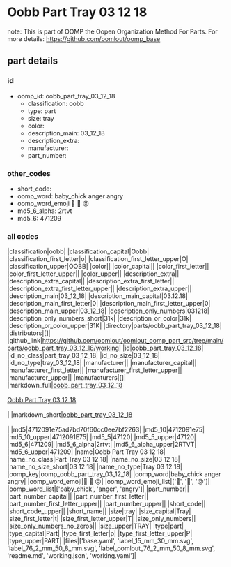 # Oobb Part Tray 03 12 18  

note: This is part of OOMP the Oopen Organization Method For Parts. For more details: https://github.com/oomlout/oomp_base

##  part details





### id
* oomp_id: oobb_part_tray_03_12_18
  * classification: oobb
  * type: part
  * size: tray
  * color: 
  * description_main: 03_12_18
  * description_extra: 
  * manufacturer: 
  * part_number: 

### other_codes
* short_code: 
* oomp_word: baby_chick anger angry
* oomp_word_emoji :baby_chick: :anger: :angry:
* md5_6_alpha: 2rtvt
* md5_6: 471209

### all codes 
|classification|oobb|
|classification_capital|Oobb|
|classification_first_letter|o|
|classification_first_letter_upper|O|
|classification_upper|OOBB|
|color||
|color_capital||
|color_first_letter||
|color_first_letter_upper||
|color_upper||
|description_extra||
|description_extra_capital||
|description_extra_first_letter||
|description_extra_first_letter_upper||
|description_extra_upper||
|description_main|03_12_18|
|description_main_capital|03.12.18|
|description_main_first_letter|0|
|description_main_first_letter_upper|0|
|description_main_upper|03_12_18|
|description_only_numbers|031218|
|description_only_numbers_short|31k|
|description_or_color|31k|
|description_or_color_upper|31K|
|directory|parts/oobb_part_tray_03_12_18|
|distributors|[]|
|github_link|https://github.com/oomlout/oomlout_oomp_part_src/tree/main/parts/oobb_part_tray_03_12_18/working|
|id|oobb_part_tray_03_12_18|
|id_no_class|part_tray_03_12_18|
|id_no_size|03_12_18|
|id_no_type|tray_03_12_18|
|manufacturer||
|manufacturer_capital||
|manufacturer_first_letter||
|manufacturer_first_letter_upper||
|manufacturer_upper||
|manufacturers|[]|
|markdown_full|[oobb_part_tray_03_12_18](https://github.com/oomlout/oomlout_oomp_part_src/tree/main/parts/oobb_part_tray_03_12_18/working)<br>[](https://github.com/oomlout/oomlout_oomp_part_src/tree/main/parts/oobb_part_tray_03_12_18/working)<br>[Oobb Part Tray 03 12 18](https://github.com/oomlout/oomlout_oomp_part_src/tree/main/parts/oobb_part_tray_03_12_18/working)<br><br>|
|markdown_short|[oobb_part_tray_03_12_18](https://github.com/oomlout/oomlout_oomp_part_src/tree/main/parts/oobb_part_tray_03_12_18/working)<br><br>|
|md5|4712091e75ad7bd70f60cc0ee7bf2263|
|md5_10|4712091e75|
|md5_10_upper|4712091E75|
|md5_5|47120|
|md5_5_upper|47120|
|md5_6|471209|
|md5_6_alpha|2rtvt|
|md5_6_alpha_upper|2RTVT|
|md5_6_upper|471209|
|name|Oobb Part Tray 03 12 18|
|name_no_class|Part Tray 03 12 18|
|name_no_size|03 12 18|
|name_no_size_short|03 12 18|
|name_no_type|Tray 03 12 18|
|oomp_key|oomp_oobb_part_tray_03_12_18|
|oomp_word|baby_chick anger angry|
|oomp_word_emoji|:baby_chick: :anger: :angry:|
|oomp_word_emoji_list|[':baby_chick:', ':anger:', ':angry:']|
|oomp_word_list|['baby_chick', 'anger', 'angry']|
|part_number||
|part_number_capital||
|part_number_first_letter||
|part_number_first_letter_upper||
|part_number_upper||
|short_code||
|short_code_upper||
|short_name||
|size|tray|
|size_capital|Tray|
|size_first_letter|t|
|size_first_letter_upper|T|
|size_only_numbers||
|size_only_numbers_no_zeros||
|size_upper|TRAY|
|type|part|
|type_capital|Part|
|type_first_letter|p|
|type_first_letter_upper|P|
|type_upper|PART|
|files|['base.yaml', 'label_15_mm_30_mm.svg', 'label_76_2_mm_50_8_mm.svg', 'label_oomlout_76_2_mm_50_8_mm.svg', 'readme.md', 'working.json', 'working.yaml']|
